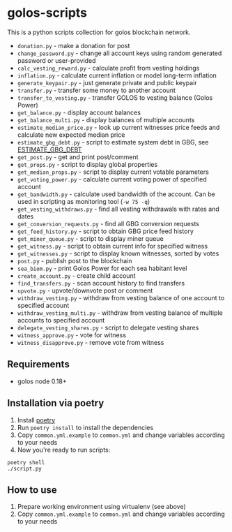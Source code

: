 golos-scripts
=============

This is a python scripts collection for golos blockchain network.

* `donation.py` - make a donation for post
* `change_password.py` - change all account keys using random generated password or user-provided
* `calc_vesting_reward.py` - calculate profit from vesting holdings
* `inflation.py` - calculate current inflation or model long-term inflation
* `generate_keypair.py` - just generate private and public keypair
* `transfer.py` - transfer some money to another account
* `transfer_to_vesting.py` - transfer GOLOS to vesting balance (Golos Power)
* `get_balance.py` - display account balances
* `get_balance_multi.py` - display balances of multiple accounts
* `estimate_median_price.py` - look up current witnesses price feeds and calculate new expected median price
* `estimate_gbg_debt.py` - script to estimate system debt in GBG, see [ESTIMATE\_GBG\_DEBT](ESTIMATE_GBG_DEBT.md)
* `get_post.py` - get and print post/comment
* `get_props.py` - script to display global properties
* `get_median_props.py` - script to display current votable parameters
* `get_voting_power.py` - calculate current voting power of specified account
* `get_bandwidth.py` - calculate used bandwidth of the account. Can be used in scripting as monitoring tool (`-w 75 -q`)
* `get_vesting_withdraws.py` - find all vesting withdrawals with rates and dates
* `get_conversion_requests.py` - find all GBG conversion requests
* `get_feed_history.py` - script to obtain GBG price feed history
* `get_miner_queue.py` - script to display miner queue
* `get_witness.py` - script to obtain current info for specified witness
* `get_witnesses.py` - script to display known witnesses, sorted by votes
* `post.py` - publish post to the blockchain
* `sea_biom.py` - print Golos Power for each sea habitant level
* `create_account.py` - create child account
* `find_transfers.py` - scan account history to find transfers
* `upvote.py` - upvote/downvote post or comment
* `withdraw_vesting.py` - withdraw from vesting balance of one account to specified account
* `withdraw_vesting_multi.py` - withdraw from vesting balance of multiple accounts to specified account
* `delegate_vesting_shares.py` - script to delegate vesting shares
* `witness_approve.py` - vote for witness
* `witness_disapprove.py` - remove vote from witness

Requirements
------------

* golos node 0.18+

Installation via poetry
-----------------------

1. Install [poetry](https://python-poetry.org/docs/)
2. Run `poetry install` to install the dependencies
3. Copy `common.yml.example` to `common.yml` and change variables according to your needs
4. Now you're ready to run scripts:


```
poetry shell
./script.py
```

How to use
----------

1. Prepare working environment using virtualenv (see above)
2. Copy `common.yml.example` to `common.yml` and change variables according to your needs
